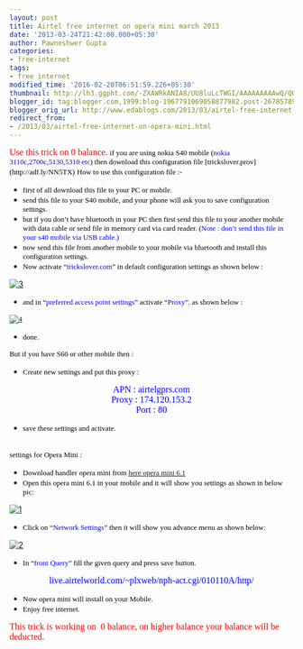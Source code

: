 ```yaml
---
layout: post
title: Airtel free internet on opera mini march 2013
date: '2013-03-24T21:42:00.000+05:30'
author: Pawneshwer Gupta
categories:
- free-internet
tags:
- free internet
modified_time: '2016-02-20T06:51:59.226+05:30'
thumbnail: http://lh3.ggpht.com/-ZXAWRkANIA8/UU8luLcTWGI/AAAAAAAAAwQ/QGEB3MGd5Kc/s72-c/3_thumb%25255B1%25255D.png?imgmax=800
blogger_id: tag:blogger.com,1999:blog-1967791069058877982.post-2678578990761776302
blogger_orig_url: http://www.edablogs.com/2013/03/airtel-free-internet-on-opera-mini.html
redirect_from:
- /2013/03/airtel-free-internet-on-opera-mini.html
---
```


<div dir="ltr" style="text-align: left;" trbidi="on"><span style="color: red; font-family: Verdana; font-size: medium;">Use this trick on 0 balance.</span>  
<span style="color: black; font-family: Verdana; font-size: small;">if you are using nokia S40 mobile (<span style="color: blue;">nokia 3110c,2700c,5130,5310 etc</span>) then download this configuration file [trickslover.prov](http://adf.ly/NN5TX)</span>  
<span style="color: black; font-family: Verdana; font-size: small;">How to use this configuration file :-</span>  

*   <span style="color: black; font-family: Verdana; font-size: small;">first of all download this file to your PC or mobile.</span>
*   <span style="color: black; font-family: Verdana; font-size: small;">send this file to your S40 mobile, and your phone will ask you to save configuration settings.</span>
*   <span style="color: black; font-family: Verdana; font-size: small;">but if you don’t have bluetooth in your PC then first send this file to your another mobile with data cable or send file in memory card via card reader. (<span style="color: blue;">Note : don’t send this file in your s40 mobile via USB cable.)</span></span>
*   <span style="color: black; font-family: Verdana; font-size: small;">now send this file from another mobile to your mobile via bluetooth and install this configuration settings.</span>
*   <span style="color: black; font-family: Verdana; font-size: small;">Now activate “<span style="color: blue;">trickslover.com</span>” in default configuration settings as shown below :</span>

<script type="text/javascript">ch_client = "pawneshwer"; ch_width = 500; ch_height = 250; ch_type = "mpu"; ch_sid = "Chitika Default"; ch_color_site_link = "0000CC"; ch_color_title = "0000CC"; ch_color_border = "FFFFFF"; ch_color_text = "000000"; ch_color_bg = "FFFFFF";</script>  

[![3](http://lh3.ggpht.com/-ZXAWRkANIA8/UU8luLcTWGI/AAAAAAAAAwQ/QGEB3MGd5Kc/3_thumb%25255B1%25255D.png?imgmax=800 "3")](http://lh5.ggpht.com/-yCUXOeD345c/UU8lsA4hKVI/AAAAAAAAAwI/RkmoNgSAx2w/s1600-h/3%25255B1%25255D.png)  

*   <span style="color: black; font-family: Verdana; font-size: small;">and in “<span style="color: blue;">preferred access point settings</span>” activate “<span style="color: blue;">Proxy</span>”. as shown below :</span>

<span style="color: black; font-family: Verdana; font-size: small;">[![4](http://lh6.ggpht.com/-NbFmKSBdJhM/UU8lyqU8jpI/AAAAAAAAAwg/dVIzbxqt3WQ/4_thumb%25255B3%25255D.png?imgmax=800 "4")](http://lh6.ggpht.com/-axQHZjZyThM/UU8lvpTgQMI/AAAAAAAAAwY/3UhuqkPs8VI/s1600-h/4%25255B3%25255D.png)</span>  

*   <span style="color: black; font-family: Verdana; font-size: small;">done.</span>

<span style="color: black; font-family: Verdana; font-size: small;">But if you have S60 or other mobile then :</span>  

*   <span style="color: black; font-family: Verdana; font-size: small;">Create new settings and put this proxy :</span>

<div align="center"><span style="color: blue; font-family: Verdana; font-size: medium;">APN : airtelgprs.com</span></div>

<div align="center"><span style="color: blue; font-family: Verdana; font-size: medium;">Proxy : 174.120.153.2</span></div>

<div align="center"><span style="color: blue; font-family: Verdana; font-size: medium;">Port : 80</span></div>

*   <span style="color: black; font-family: Verdana; font-size: small;">save these settings and activate.</span>

<span style="color: black; font-family: Verdana; font-size: small;"></span>  
<span style="color: black; font-family: Verdana; font-size: small;">settings for Opera Mini :</span>  

*   <span style="color: black; font-family: Verdana; font-size: small;">Download handler opera mini from [here opera mini 6.1](http://adf.ly/NN5oX)</span>
*   <span style="color: black; font-family: Verdana; font-size: small;">Open this opera mini 6.1 in your mobile and it will show you settings as shown in below pic:</span>

[![1](http://lh6.ggpht.com/-0hcxTqplTxE/UU8l08EHaNI/AAAAAAAAAww/ryumueD4zdI/1_thumb%25255B2%25255D.png?imgmax=800 "1")](http://lh5.ggpht.com/-c_QW4V5NxB4/UU8lzUFAuiI/AAAAAAAAAwo/PFQymmVNdAM/s1600-h/1%25255B2%25255D.png)  

*   <span style="color: black; font-family: Verdana; font-size: small;">Click on “<span style="color: blue;">Network Settings</span>” then it will show you advance menu as shown below:</span>

[![2](http://lh4.ggpht.com/-f6SqqCbwXcI/UU8l3C2YspI/AAAAAAAAAxA/o10J-Q5KeA8/2_thumb%25255B2%25255D.png?imgmax=800 "2")](http://lh6.ggpht.com/-gV5jhpI_ZBo/UU8l1ggMRiI/AAAAAAAAAw4/JDMep9ZsYfI/s1600-h/2%25255B2%25255D.png)  

*   <span style="color: black; font-family: Verdana; font-size: small;">In “<span style="color: blue;">front Query</span>” fill the given query and press save button.</span>

<div align="center"><span style="color: blue; font-family: Verdana; font-size: medium;">live.airtelworld.com/~plxweb/nph-act.cgi/010110A/http/</span></div>

*   <div align="left"><span style="color: black; font-family: Verdana; font-size: small;">Now opera mini will install on your Mobile.</span></div>

*   <div align="left"><span style="color: black; font-family: Verdana; font-size: small;">Enjoy free internet.</span></div>

<div align="left"><span style="color: red; font-family: Verdana; font-size: medium;">This trick is working on  0 balance, on higher balance your balance will be deducted.</span></div>

</div>